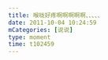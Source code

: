```yaml
---
title: 喉咙好疼啊啊啊啊啊、、、、、
date: 2011-10-04 10:24:59
mCategories: [说说]
type: moment
time: t102459
---
```


